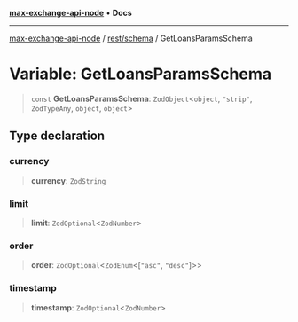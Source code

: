 [**max-exchange-api-node**](../../../README.md) • **Docs**

***

[max-exchange-api-node](../../../modules.md) / [rest/schema](../README.md) / GetLoansParamsSchema

# Variable: GetLoansParamsSchema

> `const` **GetLoansParamsSchema**: `ZodObject`\<`object`, `"strip"`, `ZodTypeAny`, `object`, `object`\>

## Type declaration

### currency

> **currency**: `ZodString`

### limit

> **limit**: `ZodOptional`\<`ZodNumber`\>

### order

> **order**: `ZodOptional`\<`ZodEnum`\<[`"asc"`, `"desc"`]\>\>

### timestamp

> **timestamp**: `ZodOptional`\<`ZodNumber`\>
